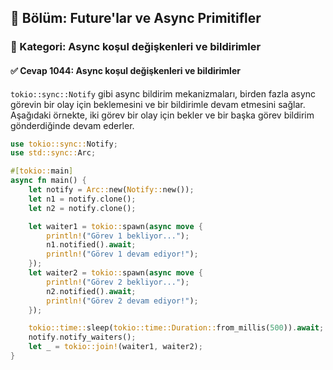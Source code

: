## 📘 Bölüm: Future'lar ve Async Primitifler
### 🔹 Kategori: Async koşul değişkenleri ve bildirimler
#### ✅ Cevap 1044: Async koşul değişkenleri ve bildirimler

`tokio::sync::Notify` gibi async bildirim mekanizmaları, birden fazla async görevin bir olay için beklemesini ve bir bildirimle devam etmesini sağlar. Aşağıdaki örnekte, iki görev bir olay için bekler ve bir başka görev bildirim gönderdiğinde devam ederler.

```rust
use tokio::sync::Notify;
use std::sync::Arc;

#[tokio::main]
async fn main() {
    let notify = Arc::new(Notify::new());
    let n1 = notify.clone();
    let n2 = notify.clone();

    let waiter1 = tokio::spawn(async move {
        println!("Görev 1 bekliyor...");
        n1.notified().await;
        println!("Görev 1 devam ediyor!");
    });
    let waiter2 = tokio::spawn(async move {
        println!("Görev 2 bekliyor...");
        n2.notified().await;
        println!("Görev 2 devam ediyor!");
    });

    tokio::time::sleep(tokio::time::Duration::from_millis(500)).await;
    notify.notify_waiters();
    let _ = tokio::join!(waiter1, waiter2);
}
```
